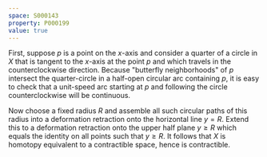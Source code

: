 ```yaml
---
space: S000143
property: P000199
value: true
---
```


First, suppose $p$ is a point on the $x$-axis and consider a quarter of a circle in $X$ that is tangent to the $x$-axis at the point $p$ and which travels in the counterclockwise direction.  Because "butterfly neighborhoods" of $p$ intersect the quarter-circle in a half-open circular arc containing $p$, it is easy to check that a unit-speed arc starting at $p$ and following the circle counterclockwise will be continuous.

Now choose a fixed radius $R$ and assemble all such circular paths of this radius into a deformation retraction onto the horizontal line $y = R$. Extend this to a deformation retraction onto the upper half plane $y \ge R$ which equals the identity on all points such that $y \ge R$. It follows that $X$ is homotopy equivalent to a contractible space, hence is contractible.
